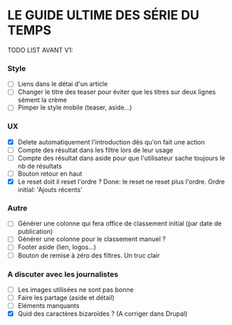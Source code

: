 # LE GUIDE ULTIME DES SÉRIE DU TEMPS ##

TODO LIST AVANT V1:

### Style
- [ ] Liens dans le détai d'un article
- [ ] Changer le titre des teaser pour éviter que les titres sur deux lignes sèment la crème
- [ ] Pimper le style mobile (teaser, aside...)

### UX
- [X] Delete automatiquement l'introduction dès qu'on fait une action
- [ ] Compte des résultat dans les filtre lors de leur usage
- [ ] Compte des résultat dans aside pour que l'utilisateur sache toujours le nb de résultats
- [ ] Bouton retour en haut
- [X] Le reset doit il reset l'ordre ? Done: le reset ne reset plus l'ordre. Ordre initial: 'Ajouts récents'

### Autre
- [ ] Générer une colonne qui fera office de classement initial (par date de publication)
- [ ] Générer une colonne pour le classement manuel ?
- [ ] Footer aside (lien, logos...)
- [ ] Bouton de remise à zéro des filtres. Un truc clair

### A discuter avec les journalistes
- [ ] Les images utilisées ne sont pas bonne
- [ ] Faire les partage (aside et détail)
- [ ] Eléments manquants
- [X] Quid des caractères bizaroïdes ? (A corriger dans Drupal)
